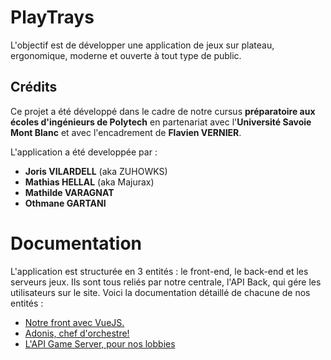 # PlayTrays

L'objectif est de développer une application de jeux sur plateau, ergonomique, moderne et ouverte à tout type
de public.

## Crédits

Ce projet a été développé dans le cadre de notre cursus **préparatoire aux écoles d'ingénieurs de Polytech** en partenariat
avec l'**Université Savoie Mont Blanc** et avec l'encadrement de **Flavien VERNIER**.

L'application a été developpée par :
- **Joris VILARDELL** (aka ZUHOWKS)
- **Mathias HELLAL** (aka Majurax)
- **Mathilde VARAGNAT**
- **Othmane GARTANI**

# Documentation

L'application est structurée en 3 entités : le front-end, le back-end et les serveurs jeux. Ils sont tous reliés par notre
centrale, l'API Back, qui gére les utilisateurs sur le site. Voici la documentation détaillé de chacune de nos entités :
- [Notre front avec VueJS.](./PlayTrays-front/README.md)
- [Adonis, chef d'orchestre!](./PlayTrays-adonis/README.md)
- [L'API Game Server, pour nos lobbies](./PlayTrays-GS/README.md)